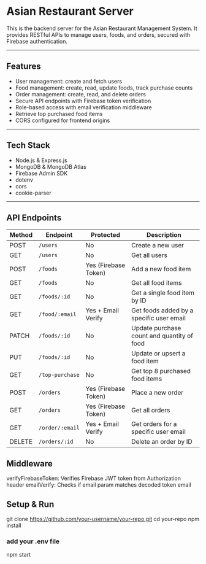 # Asian Restaurant Server

This is the backend server for the Asian Restaurant Management System. It provides RESTful APIs to manage users, foods, and orders, secured with Firebase authentication.

---

## Features

- User management: create and fetch users  
- Food management: create, read, update foods, track purchase counts  
- Order management: create, read, and delete orders  
- Secure API endpoints with Firebase token verification  
- Role-based access with email verification middleware  
- Retrieve top purchased food items  
- CORS configured for frontend origins  

---

## Tech Stack

- Node.js & Express.js  
- MongoDB & MongoDB Atlas  
- Firebase Admin SDK  
- dotenv  
- cors  
- cookie-parser  

---

## API Endpoints

| Method | Endpoint        | Protected            | Description                                |
| ------ | --------------- | -------------------- | ------------------------------------------ |
| POST   | `/users`        | No                   | Create a new user                          |
| GET    | `/users`        | No                   | Get all users                              |
| POST   | `/foods`        | Yes (Firebase Token) | Add a new food item                        |
| GET    | `/foods`        | No                   | Get all food items                         |
| GET    | `/foods/:id`    | No                   | Get a single food item by ID               |
| GET    | `/food/:email`  | Yes + Email Verify   | Get foods added by a specific user email   |
| PATCH  | `/foods/:id`    | No                   | Update purchase count and quantity of food |
| PUT    | `/foods/:id`    | No                   | Update or upsert a food item               |
| GET    | `/top-purchase` | No                   | Get top 8 purchased food items             |
| POST   | `/orders`       | Yes (Firebase Token) | Place a new order                          |
| GET    | `/orders`       | Yes (Firebase Token) | Get all orders                             |
| GET    | `/order/:email` | Yes + Email Verify   | Get orders for a specific user email       |
| DELETE | `/orders/:id`   | No                   | Delete an order by ID                      |

## Middleware

verifyFirebaseToken: Verifies Firebase JWT token from Authorization header
emailVerify: Checks if email param matches decoded token email

## Setup & Run

git clone https://github.com/your-username/your-repo.git
cd your-repo
npm install
### add your .env file
npm start



